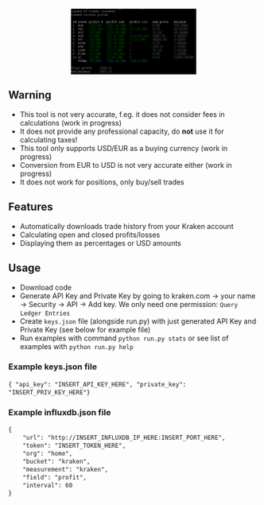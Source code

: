 <p align="center">
<img align="center" width="50%" src="preview.png">
</p>

## Warning
 - This tool is not very accurate, f.eg. it does not consider fees in calculations (work in progress)
 - It does not provide any professional capacity, do **not** use it for calculating taxes!
 - This tool only supports USD/EUR as a buying currency (work in progress)
 - Conversion from EUR to USD is not very accurate either (work in progress)
 - It does not work for positions, only buy/sell trades
  
## Features
 - Automatically downloads trade history from your Kraken account
 - Calculating open and closed profits/losses
 - Displaying them as percentages or USD amounts
  
## Usage
 - Download code
 - Generate API Key and Private Key by going to kraken.com -> your name -> Security -> API -> Add key. We only need one permission: `Query Ledger Entries`
 - Create `keys.json` file (alongside run.py) with just generated API Key and Private Key (see below for example file)
 - Run examples with command `python run.py stats` or see list of examples with `python run.py help`
  
### Example keys.json file
```
{ "api_key": "INSERT_API_KEY_HERE", "private_key": "INSERT_PRIV_KEY_HERE"}
```
  
### Example influxdb.json file
```
{
    "url": "http://INSERT_INFLUXDB_IP_HERE:INSERT_PORT_HERE", 
    "token": "INSERT_TOKEN_HERE",
    "org": "home",
    "bucket": "kraken",
    "measurement": "kraken",
    "field": "profit",
	"interval": 60
}
```